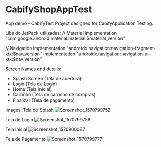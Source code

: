 # CabifyShopAppTest
App demo - CabifyTest
Project designed for CabifyApplication Testing.

Libs do JetPack utilizadas:
// Material
implementation "com.google.android.material:material:$material_version"

// Navigation
implementation "androidx.navigation:navigation-fragment-ktx:$nav_version"
implementation "androidx.navigation:navigation-ui-ktx:$nav_version"


Screen Names and details:
- Splash Screen (Tela de abertura)
- Login (Tela de Login)
- Home (Tela inicial)
- Carrinho (Tela de carrinho de compras)
- Finalizar (Tela de pagamento)


Images:
Tela de Splash
![Screenshot_1570799752](https://user-images.githubusercontent.com/27828713/66654445-95e5ad80-ec10-11e9-8526-38bb8130f031.png)

Tela de Login
![Screenshot_1570799756](https://user-images.githubusercontent.com/27828713/66654388-78b0df00-ec10-11e9-97ac-fd755af29148.png)

Tela Inicial
![Screenshot_1570800087](https://user-images.githubusercontent.com/27828713/66654578-ec52ec00-ec10-11e9-83e1-54488d80f79c.png)

Tela de Pagamento
![Screenshot_1570799777](https://user-images.githubusercontent.com/27828713/66654425-8b2b1880-ec10-11e9-9aec-2194512bbab7.png)



